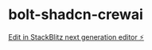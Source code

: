 # bolt-shadcn-crewai

[Edit in StackBlitz next generation editor ⚡️](https://stackblitz.com/~/github.com/motogururec/bolt-shadcn-crewai)